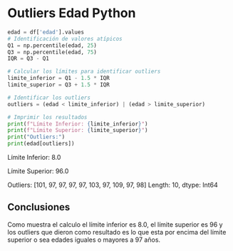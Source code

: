 # Outliers Edad Python

```python
edad = df['edad'].values
# Identificación de valores atípicos
Q1 = np.percentile(edad, 25)
Q3 = np.percentile(edad, 75)
IQR = Q3 - Q1

# Calcular los límites para identificar outliers
limite_inferior = Q1 - 1.5 * IQR
limite_superior = Q3 + 1.5 * IQR

# Identificar los outliers
outliers = (edad < limite_inferior) | (edad > limite_superior)

# Imprimir los resultados
print(f"Límite Inferior: {limite_inferior}")
print(f"Límite Superior: {limite_superior}")
print("Outliers:")
print(edad[outliers])
```

Límite Inferior: 8.0&#x20;

Límite Superior: 96.0&#x20;

Outliers: \[101, 97, 97, 97, 97, 103, 97, 109, 97, 98] Length: 10, dtype: Int64

## Conclusiones

Como muestra el calculo el límite inferior es 8.0, el límite superior es 96 y los outliers que dieron como resultado es lo que esta por encima del límite superior o sea edades iguales o mayores a 97 años.



###
